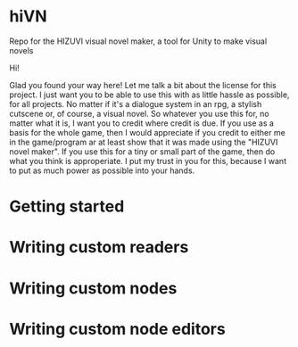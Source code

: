 # hiVN
Repo for the HIZUVI visual novel maker, a tool for Unity to make visual novels

Hi!

Glad you found your way here! 
Let me talk a bit about the license for this project.
I just want you to be able to use this with as little hassle as possible, for all projects. No matter if it's a dialogue system in an rpg, a stylish cutscene or, of course, a visual novel.
So whatever you use this for, no matter what it is, I want you to credit where credit is due. If you use as a basis for the whole game, then I would appreciate if you credit to either me in the game/program ar at least show that it was made using the "HIZUVI novel maker".
If you use this for a tiny or small part of the game, then do what you think is approperiate. I put my trust in you for this, because I want to put as much power as possible into your hands.

# Getting started

# Writing custom readers

# Writing custom nodes

# Writing custom node editors
